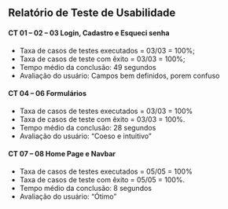 ## Relatório de Teste de Usabilidade

#### CT 01 – 02 – 03 Login, Cadastro e Esqueci senha
* Taxa de casos de testes executados = 03/03 = 100%;
* Taxa de casos de teste com êxito = 03/03 = 100%;
* Tempo médio da conclusão: 49 segundos
* Avaliação do usuário: Campos bem definidos, porem confuso

#### CT 04 – 06 Formulários
* Taxa de casos de testes executados = 03/03 = 100%
* Taxa de casos de teste com êxito = 03/03 = 100%.
* Tempo médio da conclusão: 28 segundos
* Avaliação do usuário: “Coeso e intuitivo”

#### CT 07 – 08 Home Page e Navbar
* Taxa de casos de testes executados = 05/05 = 100%
* Taxa de casos de teste com êxito = 05/05 = 100%.
* Tempo médio da conclusão: 8 segundos
* Avaliação do usuário: “Ótimo”

